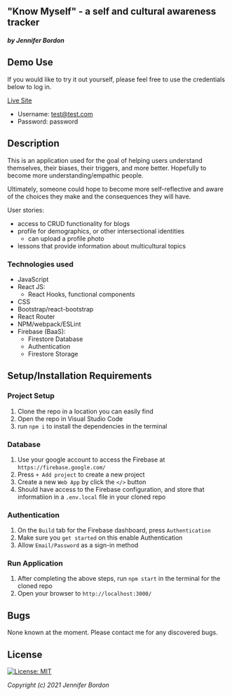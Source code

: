 ## "Know Myself" - a self and cultural awareness tracker
#### _by Jennifer Bordon_

## Demo Use 

If you would like to try it out yourself, please feel free to use the credentials below to log in.

<a href="https://know-myself-test.web.app/">Live Site</a>
- Username: test@test.com
- Password: password
## Description
This is an application used for the goal of helping users understand themselves, their biases, their triggers, and more better. Hopefully to become more understanding/empathic people. 

Ultimately, someone could hope to become more self-reflective and aware of the choices they make and the consequences they will have. 

User stories:
- access to CRUD functionality for blogs
- profile for demographics, or other intersectional identities
  - can upload a profile photo
- lessons that provide information about multicultural topics
### Technologies used
- JavaScript
- React JS:
  - React Hooks, functional components
- CSS
- Bootstrap/react-bootstrap
- React Router
- NPM/webpack/ESLint
- Firebase (BaaS):
  - Firestore Database
  - Authentication
  - Firestore Storage

## Setup/Installation Requirements
### Project Setup
1. Clone the repo in a location you can easily find
2. Open the repo in Visual Studio Code
3. run `npm i` to install the dependencies in the terminal 
### Database
1. Use your google account to access the Firebase at `https://firebase.google.com/`
2. Press `+ Add project` to create a new project 
3. Create a new `Web App` by click the `</>` button
4. Should have access to the Firebase configuration, and store that informatiion in a `.env.local` file in your cloned repo 
### Authentication
1. On the `Build` tab for the Firebase dashboard, press `Authentication`
2. Make sure you `get started` on this enable Authentication
3. Allow `Email/Password` as a sign-in method
### Run Application
1. After completing the above steps, run `npm start` in the terminal for the cloned repo
2. Open your browser to `http://localhost:3000/`

## Bugs
None known at the moment. Please contact me for any discovered bugs.
## License
[![License: MIT](https://img.shields.io/badge/License-MIT-yellow.svg)](https://opensource.org/licenses/MIT)

_Copyright (c) 2021 Jennifer Bordon_
